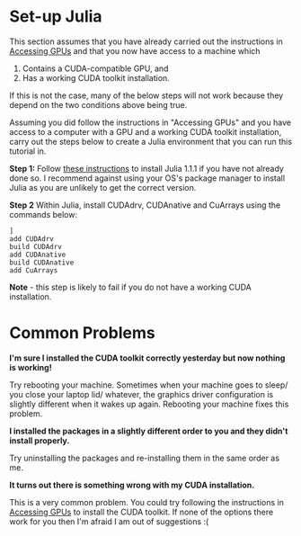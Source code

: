 # Set-up Julia

This section assumes that you have already carried out the instructions in [Accessing GPUs](Accessing_GPUs.md) and that you now have access to a machine which

1. Contains a CUDA-compatible GPU, and
2. Has a working CUDA toolkit installation.

If this is not the case, many of the below steps will not work because they depend on the two conditions above being true.

Assuming you did follow the instructions in "Accessing GPUs" and you have access to a computer with a GPU and a working CUDA toolkit installation, carry out the steps below to create a Julia environment that you can run this tutorial in.

**Step 1:** Follow [these instructions](https://julialang.org/downloads/) to install Julia 1.1.1 if you have not already done so. I recommend against using your OS's package manager to install Julia as you are unlikely to get the correct version.

**Step 2** Within Julia, install CUDAdrv, CUDAnative and CuArrays using the commands below:

```
]
add CUDAdrv
build CUDAdrv
add CUDAnative
build CUDAnative
add CuArrays
```

**Note** - this step is likely to fail if you do not have a working CUDA installation.

# Common Problems

**I'm sure I installed the CUDA toolkit correctly yesterday but now nothing is working!**

Try rebooting your machine. Sometimes when your machine goes to sleep/ you close your laptop lid/ whatever, the graphics driver configuration is slightly different when it wakes up again. Rebooting your machine fixes this problem.

**I installed the packages in a slightly different order to you and they didn't install properly.**

Try uninstalling the packages and re-installing them in the same order as me.

**It turns out there is something wrong with my CUDA installation.**

This is a very common problem. You could try following the instructions in [Accessing GPUs](Accessing_GPUs.md) to install the CUDA toolkit. If none of the options there work for you then I'm afraid I am out of suggestions :(
